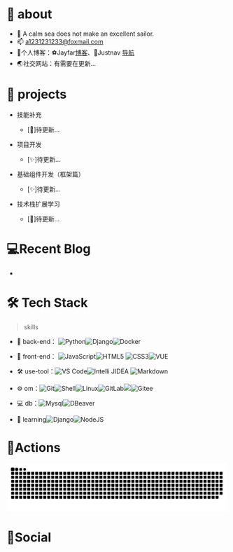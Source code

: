 # 🚀 about

- 💬 A calm sea does not make an excellent sailor.
- 📫 a1231231233@foxmail.com
- 🚀个人博客：⚽Jayfar[博客](https://jayfar.top/)、🥚Justnav [导航](https://justnav.us.kg/)
- 🌏社交网站：有需要在更新...

# 🎫 projects
- 技能补充
  - [🚀]待更新...
- 项目开发
  - [✨]待更新...
- 基础组件开发（框架篇）
  - [✨]待更新...
- 技术栈扩展学习

  - [🧨]待更新...
# 💻Recent Blog

<!-- BLOG-POST-LIST:START -->
- 
  <!-- BLOG-POST-LIST:END -->


# 🛠 Tech Stack

> skills

- 🔭 back-end： ![Python](https://img.shields.io/badge/-Python-yellow?style=flat-circle&logo=Python)![Django](https://img.shields.io/badge/-Django-green?style=flat-circle&logo=Django)![Docker](https://img.shields.io/badge/-Docker-blue?style=flat-circle&logo=Docker)

- 👯 front-end： ![JavaScript](https://img.shields.io/badge/-JavaScript-yellow?style=flat-circle&logo=javascript)![HTML5](https://img.shields.io/badge/-HTML5-yellow?style=flat-circle&logo=html5) ![CSS3](https://img.shields.io/badge/-CSS3-yellow?style=flat-circle&logo=css3)![VUE](https://img.shields.io/badge/-VUE-blue?style=flat-circle&logo=VUE)

- :hammer_and_wrench: use-tool：![VS Code](https://img.shields.io/badge/-VSCode-blue?style=flat-circle&logo=VSCode)![Intelli JIDEA](https://img.shields.io/badge/-IntelliJIDEA-black?style=flat-circle&logo=IntelliJIDEA) ![Markdown](https://img.shields.io/badge/-Markdown-black?style=flat-circle&logo=markdown)

- ⚙️ om：![Git](https://img.shields.io/badge/-Git-yellow?style=flat-circle&logo=git)![Shell](https://img.shields.io/badge/-Shell-red?style=flat-circle&logo=shell)![Linux](https://img.shields.io/badge/-Linux-gray?style=flat-circle&logo=Linux)![GitLab](https://img.shields.io/badge/-GitLab-orange?style=flat-circle&logo=GitLab)![](https://img.shields.io/badge/-GitHub-black?style=flat-circle&logo=GitHub)![Gitee](https://img.shields.io/badge/-Gitee-red?style=flat-circle&logo=Gitee)

- 💻 db：![Mysql](https://img.shields.io/badge/-Mysql-white?style=flat-circle&logo=mysql)![DBeaver](https://img.shields.io/badge/-DBeaver-dark?style=flat-circle&logo=dbeaver)

- 🌱 learning![Django](https://img.shields.io/badge/-Django-green?style=flat-circle&logo=Django)![NodeJS](https://img.shields.io/badge/-NodeJS-green?style=flat-circle&logo=Nodejs)

# 🔭Actions


<picture>
  <source media="(prefers-color-scheme: dark)" srcset="https://raw.githubusercontent.com/holic-x/holic-x/output/github-contribution-grid-snake-dark.svg">
  <source media="(prefers-color-scheme: light)" srcset="https://raw.githubusercontent.com/holic-x/holic-x/output/github-contribution-grid-snake.svg">
  <img alt="github contribution grid snake animation" src="https://raw.githubusercontent.com/adorabled4/adorabled4/output/github-contribution-grid-snake.svg">
</picture>




# 🌱Social